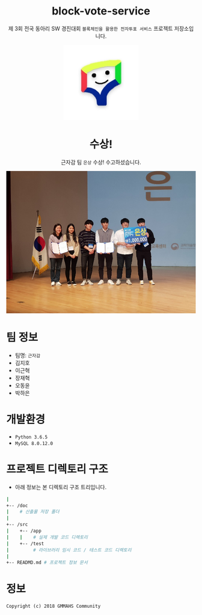 <div align="center">

# block-vote-service
제 3회 전국 동아리 SW 경진대회 `블록체인을 활용한 전자투표 서비스` 프로젝트 저장소입니다.

<img src="./profile.png">

# 수상!
근자감 팀 `은상` 수상! 수고하셨습니다.

<img src="./fin.jpg">

</div>

# 팀 정보
- 팀명: `근자감`
- 김지호
- 이근혁
- 장재혁
- 오동윤
- 박하은

# 개발환경
- `Python 3.6.5`
- `MySQL 8.0.12.0`

# 프로젝트 디렉토리 구조
- 아래 정보는 본 디렉토리 구조 트리입니다.
```bash
|
+-- /doc
|    # 산출물 저장 폴더
|
+-- /src
|    +-- /app
|    |    # 실제 개발 코드 디렉토리
|    +-- /test
|         # 라이브러리 임시 코드 / 테스트 코드 디렉토리
|
+-- READMD.md # 프로젝트 정보 문서
``` 

# 정보
`Copyright (c) 2018 GMMAHS Community`